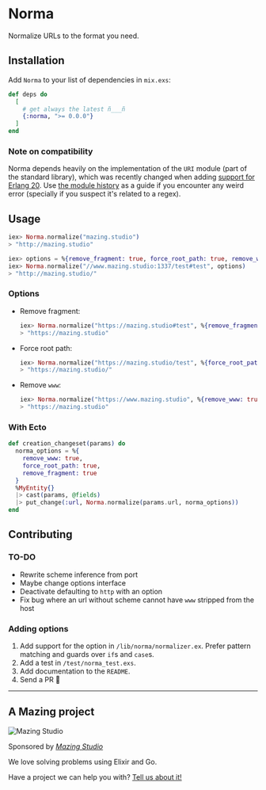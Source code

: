 # Norma

Normalize URLs to the format you need.

## Installation

Add `Norma` to your list of dependencies in `mix.exs`:

```elixir
def deps do
  [
    # get always the latest ñ___ñ
    {:norma, ">= 0.0.0"}
  ]
end
```

### Note on compatibility

Norma depends heavily on the implementation of the `URI` module (part of the standard library), which was recently changed when adding [support for Erlang 20](https://github.com/elixir-lang/elixir/issues/5851). Use [the module history](https://github.com/elixir-lang/elixir/commits/master/lib/elixir/lib/uri.ex) as a guide if you encounter any weird error (specially if you suspect it's related to a regex).

## Usage

```elixir
iex> Norma.normalize("mazing.studio")
> "http://mazing.studio"

iex> options = %{remove_fragment: true, force_root_path: true, remove_www: true}
iex> Norma.normalize("//www.mazing.studio:1337/test#test", options)
> "http://mazing.studio/"
```

### Options

- Remove fragment:
  ```elixir
  iex> Norma.normalize("https://mazing.studio#test", %{remove_fragment: true})
  > "https://mazing.studio"
  ```

- Force root path:
  ```elixir
  iex> Norma.normalize("https://mazing.studio/test", %{force_root_path: true})
  > "https://mazing.studio/"
  ```

- Remove `www`:
  ```elixir
  iex> Norma.normalize("https://www.mazing.studio", %{remove_www: true})
  > "https://mazing.studio"
  ```

### With Ecto

```elixir
def creation_changeset(params) do
  norma_options = %{
    remove_www: true,
    force_root_path: true,
    remove_fragment: true
  }
  %MyEntity{}
  |> cast(params, @fields)
  |> put_change(:url, Norma.normalize(params.url, norma_options))
end
```

## Contributing

### TO-DO
- Rewrite scheme inference from port
- Maybe change options interface
- Deactivate defaulting to `http` with an option
- Fix bug where an url without scheme cannot have `www` stripped from the host

### Adding options

1. Add support for the option in `/lib/norma/normalizer.ex`. Prefer pattern matching and guards over `if`s and `case`s.
2. Add a test in `/test/norma_test.exs`.
2. Add documentation to the `README`.
3. Send a PR 🎉

---

## A Mazing project

![Mazing Studio](https://avatars3.githubusercontent.com/u/19610766?v=4&s=200)

Sponsored by [_Mazing Studio_](https://mazing.studio)

We love solving problems using Elixir and Go.

Have a project we can help you with? [Tell us about it!](https://mazing.studio/#section-form)
